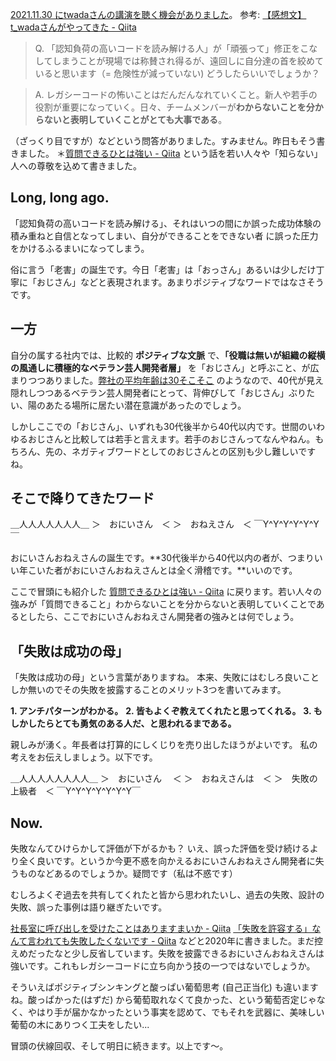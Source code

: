 [2021.11.30 にtwadaさんの講演を聴く機会がありました](https://twitter.com/e99h2121/status/1465494542841352196?s=20)。
参考: [【感想文】t_wadaさんがやってきた - Qiita](https://qiita.com/takeC74/items/52f45d3f30d56e01df3e)

> Q. 「認知負荷の高いコードを読み解ける人」が「頑張って」修正をこなしてしまうことが現場では称賛され得るが、遠回しに自分達の首を絞めていると思います（= 危険性が減っていない) どうしたらいいでしょうか？

> A. レガシーコードの怖いことはだんだんなれていくこと。新人や若手の役割が重要になっていく。日々、チームメンバーが**わからないことを分からないと表明していくことがとても大事である**。 

（ざっくり目ですが）などという問答がありました。すみません。昨日もそう書きました。
＊[質問できるひとは強い - Qiita](https://qiita.com/e99h2121/items/72132c392c072d4ab097) という話を若い人々や「知らない」人への尊敬を込めて書きました。

## Long, long ago.

「認知負荷の高いコードを読み解ける」、それはいつの間にか誤った成功体験の積み重ねと自信となってしまい、自分ができることをできない者 に誤った圧力をかけるふるまいになってしまう。

俗に言う「老害」の誕生です。今日「老害」は「おっさん」あるいは少しだけ丁寧に「おじさん」などと表現されます。あまりポジティブなワードではなさそうです。

## 一方

自分の属する社内では、比較的 **ポジティブな文脈** で、**「役職は無いが組織の縦横の風通しに積極的なベテラン芸人開発者層」** を「おじさん」と呼ぶこと、が広まりつつありました。[弊社の平均年齢は30そこそこ](https://speakerdeck.com/whisaiyo/works-human-intelligence?slide=40) のようなので、40代が見え隠れしつつあるベテラン芸人開発者にとって、背伸びして「おじさん」ぶりたい、陽のあたる場所に居たい潜在意識があったのでしょう。

しかしここでの「おじさん」、いずれも30代後半から40代以内です。世間のいわゆるおじさんと比較しては若手と言えます。若手のおじさんってなんやねん。もちろん、先の、ネガティブワードとしてのおじさんとの区別も少し難しいですね。

## そこで降りてきたワード

＿人人人人人人人＿
＞　おにいさん　＜
＞　おねえさん　＜
￣Y^Y^Y^Y^Y^Y￣

おにいさんおねえさんの誕生です。**30代後半から40代以内の者が、つまりいい年こいた者がおにいさんおねえさんとは全く滑稽です。**いいのです。

ここで冒頭にも紹介した [質問できるひとは強い - Qiita](https://qiita.com/e99h2121/items/72132c392c072d4ab097) に戻ります。若い人々の強みが「質問できること」わからないことを分からないと表明していくことであるとしたら、ここでおにいさんおねえさん開発者の強みとは何でしょう。

## 「失敗は成功の母」

「失敗は成功の母」という言葉がありますね。
本来、失敗にはむしろ良いことしか無いのでその失敗を披露することのメリット3つを書いてみます。

**1. アンチパターンがわかる。**
**2. 皆もよくぞ教えてくれたと思ってくれる。**
**3. もしかしたらとても勇気のある人だ、と思われるまである。**

親しみが湧く。年長者は打算的にしくじりを売り出したほうがよいです。
私の考えをお伝えしましょう。以下です。

＿人人人人人人人人＿
＞　おにいさん　  ＜
＞　おねえさんは　＜
＞　失敗の上級者　＜
￣Y^Y^Y^Y^Y^Y^Y￣


## Now.

失敗なんてひけらかして評価が下がるかも？ いえ、誤った評価を受け続けるより全く良いです。というか今更不惑を向かえるおにいさんおねえさん開発者に失うものなどあるのでしょうか。疑問です（私は不惑です）

むしろよくぞ過去を共有してくれたと皆から思われたいし、過去の失敗、設計の失敗、誤った事例は語り継ぎたいです。

[社長室に呼び出しを受けたことはありますまいか - Qiita](https://qiita.com/e99h2121/items/a91da943d8584f8301ac)
[「失敗を許容する」なんて言われても失敗したくないです - Qiita](https://qiita.com/e99h2121/items/873281d73cc504e5a64d)
などと2020年に書きました。まだ控えめだったなと少し反省しています。失敗を披露できるおにいさんおねえさんは強いです。これもレガシーコードに立ち向かう技の一つではないでしょうか。

そういえばポジティブシンキングと酸っぱい葡萄思考 (自己正当化) も違いますね。酸っぱかった(はずだ) から葡萄取れなくて良かった、という葡萄否定じゃなく、やはり手が届かなかったという事実を認めて、でもそれを武器に、美味しい葡萄の木にありつく工夫をしたい...

冒頭の伏線回収、そして明日に続きます。以上です～。
